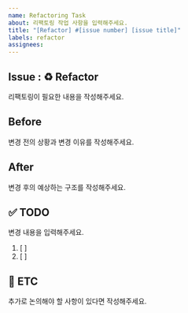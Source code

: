 ```yaml
---
name: Refactoring Task
about: 리팩토링 작업 사항을 입력해주세요.
title: "[Refactor] #[issue number] [issue title]"
labels: refactor
assignees: 
---
```


## Issue : ♻️ Refactor
리팩토링이 필요한 내용을 작성해주세요.


## Before
변경 전의 상황과 변경 이유를 작성해주세요.


## After
변경 후의 예상하는 구조를 작성해주세요.


## ✅ TODO
변경 내용을 입력해주세요.

1. [ ] 
2. [ ] 
 

## 📎 ETC
추가로 논의해야 할 사항이 있다면 작성해주세요.

